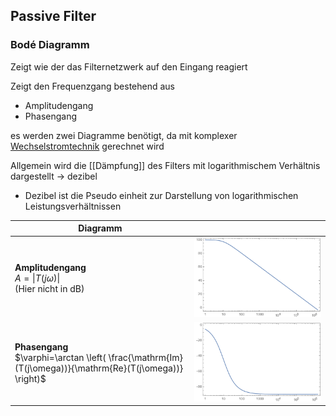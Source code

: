 ## Passive Filter



### Bodé Diagramm

Zeigt wie der das Filternetzwerk auf den Eingang reagiert

Zeigt den Frequenzgang bestehend aus
- Amplitudengang
- Phasengang

es werden zwei Diagramme benötigt, da mit komplexer [Wechselstromtechnik](Wechselstromtechnik.md) gerechnet wird

Allgemein wird die [[Dämpfung]] des Filters mit logarithmischem Verhältnis dargestellt -> dezibel
- Dezibel ist die Pseudo einheit zur Darstellung von logarithmischen Leistungsverhältnissen

| Diagramm       |                                  |
| -------------- | -------------------------------- |
| **Amplitudengang**<br>$A=\lvert T(j\omega) \rvert$<br>(Hier nicht in dB) | ![500](assets/53_Bode_Mag.png)   |
| **Phasengang**<br>$\varphi=\arctan \left( \frac{\mathrm{Im}(T(j\omega))}{\mathrm{Re}(T(j\omega))} \right)$     | ![500](assets/53_Bode_Phase.png) |